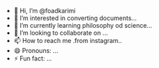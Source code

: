 - 👋 Hi, I’m @foadkarimi
- 👀 I’m interested in converting documents...
- 🌱 I’m currently learning philosophy od science...
- 💞️ I’m looking to collaborate on ...
- 📫 How to reach me .from instagram..
- 😄 Pronouns: ...
- ⚡ Fun fact: ...

<!---
foadkarimi/foadkarimi is a ✨ special ✨ repository because its `README.md` (this file) appears on your GitHub profile.
You can click the Preview link to take a look at your changes.
--->
